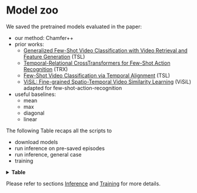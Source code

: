 # Model zoo

We saved the pretrained models evaluated in the paper:
* our method: Chamfer++
* prior works:
  * [Generalized Few-Shot Video Classification with Video Retrieval and Feature Generation](https://arxiv.org/pdf/2007.04755.pdf) (TSL)
  * [Temporal-Relational CrossTransformers for Few-Shot Action Recognition](https://arxiv.org/abs/2101.06184) (TRX)
  * [Few-Shot Video Classification via Temporal Alignment](https://arxiv.org/abs/1906.11415) (TSL)
  * [ViSiL: Fine-grained Spatio-Temporal Video Similarity Learning](https://arxiv.org/abs/1908.07410) (ViSiL) adapted for few-shot-action-recognition
* useful baselines:
  * mean
  * max
  * diagonal
  * linear

The following Table recaps all the scripts to 
* download models
* run inference on pre-saved episodes 
* run inference, general case
* training

<details>
  <summary> <b> Table </b> </summary>

<table>
  <thead>
    <tr style="text-align: right;">
      <th>Dataset</th>
      <th>Matching method</th>
      <th>Backbone</th>
      <th>Accuracy 1-shot</th>
      <th>Accuracy 5-shots</th>
      <th>Download models</th>
      <th>Inference on saved episodes</th>
      <th>Inference, general case</th>
      <th>Training</th>
    </tr>
  </thead>
  <tbody>
    <tr>
      <th>ssv2</th>
      <th>tsl</th>
      <th>R2+1D</th>
      <th>60.6 +- 0.1</th>
      <th>79.9 +- 0.0</th>
      <th>N/A</th>
      <td><a href="http://ptak.felk.cvut.cz/personal/bertrjul/temporal_matching/scripts/classification/ssv2/inference_ssv2_tsl_5way_1shots_all_seeds.txt">from_episodes</a></td>
      <td>N/A</td>
      <th>N/A</th>
    </tr>
    <tr>
      <th>ssv2</th>
      <th>mean</th>
      <th>R2+1D</th>
      <th>65.8 +- 0.0</th>
      <th>79.1 +- 0.1</th>
      <td><a href="http://ptak.felk.cvut.cz/personal/bertrjul/temporal_matching/scripts/matching/ssv2/mean/download_ssv2_mean_5way_all_shots_all_seeds.txt">download</a></td>
      <td><a href="http://ptak.felk.cvut.cz/personal/bertrjul/temporal_matching/scripts/matching/ssv2/mean/inference_ssv2_mean_5way_1shots_all_seeds.txt">from_episodes</a></td>
      <td><a href="http://ptak.felk.cvut.cz/personal/bertrjul/temporal_matching/scripts/matching/ssv2/mean/inference_loader_ssv2_mean_5way_1shots_all_seeds.txt">from_loader</a></td>
      <td><a href="http://ptak.felk.cvut.cz/personal/bertrjul/temporal_matching/scripts/matching/ssv2/mean/train_ssv2_mean_5way_1shots_seed1.txt">train</a></td>
    </tr>
    <tr>
      <th>ssv2</th>
      <th>max</th>
      <th>R2+1D</th>
      <th>65.0 +- 0.2</th>
      <th>79.0 +- 0.0</th>
      <td><a href="http://ptak.felk.cvut.cz/personal/bertrjul/temporal_matching/scripts/matching/ssv2/max/download_ssv2_max_5way_all_shots_all_seeds.txt">download</a></td>
      <td><a href="http://ptak.felk.cvut.cz/personal/bertrjul/temporal_matching/scripts/matching/ssv2/max/inference_ssv2_max_5way_1shots_all_seeds.txt">from_episodes</a></td>
      <td><a href="http://ptak.felk.cvut.cz/personal/bertrjul/temporal_matching/scripts/matching/ssv2/max/inference_loader_ssv2_max_5way_1shots_all_seeds.txt">from_loader</a></td>
      <td><a href="http://ptak.felk.cvut.cz/personal/bertrjul/temporal_matching/scripts/matching/ssv2/max/train_ssv2_max_5way_1shots_seed1.txt">train</a></td>
    </tr>
    <tr>
      <th>ssv2</th>
      <th>chamfer++</th>
      <th>R2+1D</th>
      <th>67.8 +- 0.2</th>
      <th>81.6 +- 0.1</th>
      <td><a href="http://ptak.felk.cvut.cz/personal/bertrjul/temporal_matching/scripts/matching/ssv2/chamfer++/download_ssv2_chamfer++_5way_all_shots_all_seeds.txt">download</a></td>
      <td><a href="http://ptak.felk.cvut.cz/personal/bertrjul/temporal_matching/scripts/matching/ssv2/chamfer++/inference_ssv2_chamfer++_5way_1shots_all_seeds.txt">from_episodes</a></td>
      <td><a href="http://ptak.felk.cvut.cz/personal/bertrjul/temporal_matching/scripts/matching/ssv2/chamfer++/inference_loader_ssv2_chamfer++_5way_1shots_all_seeds.txt">from_loader</a></td>
      <td><a href="http://ptak.felk.cvut.cz/personal/bertrjul/temporal_matching/scripts/matching/ssv2/chamfer++/train_ssv2_chamfer++_5way_1shots_seed1.txt">train</a></td>
    </tr>
    <tr>
      <th>ssv2</th>
      <th>diagonal</th>
      <th>R2+1D</th>
      <th>66.7 +- 0.1</th>
      <th>80.1 +- 0.0</th>
      <td><a href="http://ptak.felk.cvut.cz/personal/bertrjul/temporal_matching/scripts/matching/ssv2/diag/download_ssv2_diag_5way_all_shots_all_seeds.txt">download</a></td>
      <td><a href="http://ptak.felk.cvut.cz/personal/bertrjul/temporal_matching/scripts/matching/ssv2/diag/inference_ssv2_diag_5way_1shots_all_seeds.txt">from_episodes</a></td>
      <td><a href="http://ptak.felk.cvut.cz/personal/bertrjul/temporal_matching/scripts/matching/ssv2/diag/inference_loader_ssv2_diag_5way_1shots_all_seeds.txt">from_loader</a></td>
      <td><a href="http://ptak.felk.cvut.cz/personal/bertrjul/temporal_matching/scripts/matching/ssv2/diag/train_ssv2_diag_5way_1shots_seed1.txt">train</a></td>
    </tr>
    <tr>
      <th>ssv2</th>
      <th>linear</th>
      <th>R2+1D</th>
      <th>66.6 +- 0.1</th>
      <th>80.1 +- 0.2</th>
      <td><a href="http://ptak.felk.cvut.cz/personal/bertrjul/temporal_matching/scripts/matching/ssv2/linear/download_ssv2_linear_5way_all_shots_all_seeds.txt">download</a></td>
      <td><a href="http://ptak.felk.cvut.cz/personal/bertrjul/temporal_matching/scripts/matching/ssv2/linear/inference_ssv2_linear_5way_1shots_all_seeds.txt">from_episodes</a></td>
      <td><a href="http://ptak.felk.cvut.cz/personal/bertrjul/temporal_matching/scripts/matching/ssv2/linear/inference_loader_ssv2_linear_5way_1shots_all_seeds.txt">from_loader</a></td>
      <td><a href="http://ptak.felk.cvut.cz/personal/bertrjul/temporal_matching/scripts/matching/ssv2/linear/train_ssv2_linear_5way_1shots_seed1.txt">train</a></td>
    </tr>
    <tr>
      <th>ssv2</th>
      <th>otam</th>
      <th>R2+1D</th>
      <th>67.1 +- 0.0</th>
      <th>80.2 +- 0.2</th>
      <td><a href="http://ptak.felk.cvut.cz/personal/bertrjul/temporal_matching/scripts/matching/ssv2/otam/download_ssv2_otam_5way_all_shots_all_seeds.txt">download</a></td>
      <td><a href="http://ptak.felk.cvut.cz/personal/bertrjul/temporal_matching/scripts/matching/ssv2/otam/inference_ssv2_otam_5way_1shots_all_seeds.txt">from_episodes</a></td>
      <td><a href="http://ptak.felk.cvut.cz/personal/bertrjul/temporal_matching/scripts/matching/ssv2/otam/inference_loader_ssv2_otam_5way_1shots_all_seeds.txt">from_loader</a></td>
      <td><a href="http://ptak.felk.cvut.cz/personal/bertrjul/temporal_matching/scripts/matching/ssv2/otam/train_ssv2_otam_5way_1shots_seed1.txt">train</a></td>
    </tr>
    <tr>
      <th>ssv2</th>
      <th>trx</th>
      <th>R2+1D</th>
      <th>65.5 +- 0.1</th>
      <th>81.8 +- 0.2</th>
      <td><a href="http://ptak.felk.cvut.cz/personal/bertrjul/temporal_matching/scripts/matching/ssv2/trx/download_ssv2_trx_5way_all_shots_all_seeds.txt">download</a></td>
      <td><a href="http://ptak.felk.cvut.cz/personal/bertrjul/temporal_matching/scripts/matching/ssv2/trx/inference_ssv2_trx_5way_1shots_all_seeds.txt">from_episodes</a></td>
      <td><a href="http://ptak.felk.cvut.cz/personal/bertrjul/temporal_matching/scripts/matching/ssv2/trx/inference_loader_ssv2_trx_5way_1shots_all_seeds.txt">from_loader</a></td>
      <td><a href="http://ptak.felk.cvut.cz/personal/bertrjul/temporal_matching/scripts/matching/ssv2/trx/train_ssv2_trx_5way_1shots_seed1.txt">train</a></td>
    </tr>
    <tr>
      <th>ssv2</th>
      <th>visil</th>
      <th>R2+1D</th>
      <th>67.7 +- 0.0</th>
      <th>81.3 +- 0.0</th>
      <td><a href="http://ptak.felk.cvut.cz/personal/bertrjul/temporal_matching/scripts/matching/ssv2/visil/download_ssv2_visil_5way_all_shots_all_seeds.txt">download</a></td>
      <td><a href="http://ptak.felk.cvut.cz/personal/bertrjul/temporal_matching/scripts/matching/ssv2/visil/inference_ssv2_visil_5way_1shots_all_seeds.txt">from_episodes</a></td>
      <td><a href="http://ptak.felk.cvut.cz/personal/bertrjul/temporal_matching/scripts/matching/ssv2/visil/inference_loader_ssv2_visil_5way_1shots_all_seeds.txt">from_loader</a></td>
      <td><a href="http://ptak.felk.cvut.cz/personal/bertrjul/temporal_matching/scripts/matching/ssv2/visil/train_ssv2_visil_5way_1shots_seed1.txt">train</a></td>
    </tr>
    <tr>
      <th>kinetics</th>
      <th>tsl</th>
      <th>R2+1D</th>
      <th>93.6 +- 0.0</th>
      <th>98.0 +- 0.0</th>
      <th>N/A</th>
      <td><a href="http://ptak.felk.cvut.cz/personal/bertrjul/temporal_matching/scripts/classification/kinetics/inference_kinetics_tsl_5way_1shots_all_seeds.txt">from_episodes</a></td>
      <td>N/A</td>
      <th>N/A</th>
    </tr>
    <tr>
      <th>kinetics</th>
      <th>mean</th>
      <th>R2+1D</th>
      <th>95.5 +- 0.0</th>
      <th>98.1 +- 0.1</th>
      <td><a href="http://ptak.felk.cvut.cz/personal/bertrjul/temporal_matching/scripts/matching/kinetics/mean/download_kinetics_mean_5way_all_shots_all_seeds.txt">download</a></td>
      <td><a href="http://ptak.felk.cvut.cz/personal/bertrjul/temporal_matching/scripts/matching/kinetics/mean/inference_kinetics_mean_5way_1shots_all_seeds.txt">from_episodes</a></td>
      <td><a href="http://ptak.felk.cvut.cz/personal/bertrjul/temporal_matching/scripts/matching/kinetics/mean/inference_loader_kinetics_mean_5way_1shots_all_seeds.txt">from_loader</a></td>
      <td><a href="http://ptak.felk.cvut.cz/personal/bertrjul/temporal_matching/scripts/matching/kinetics/mean/train_kinetics_mean_5way_1shots_seed1.txt">train</a></td>
    </tr>
    <tr>
      <th>kinetics</th>
      <th>max</th>
      <th>R2+1D</th>
      <th>95.3 +- 0.1</th>
      <th>98.3 +- 0.1</th>
      <td><a href="http://ptak.felk.cvut.cz/personal/bertrjul/temporal_matching/scripts/matching/kinetics/max/download_kinetics_max_5way_all_shots_all_seeds.txt">download</a></td>
      <td><a href="http://ptak.felk.cvut.cz/personal/bertrjul/temporal_matching/scripts/matching/kinetics/max/inference_kinetics_max_5way_1shots_all_seeds.txt">from_episodes</a></td>
      <td><a href="http://ptak.felk.cvut.cz/personal/bertrjul/temporal_matching/scripts/matching/kinetics/max/inference_loader_kinetics_max_5way_1shots_all_seeds.txt">from_loader</a></td>
      <td><a href="http://ptak.felk.cvut.cz/personal/bertrjul/temporal_matching/scripts/matching/kinetics/max/train_kinetics_max_5way_1shots_seed1.txt">train</a></td>
    </tr>
    <tr>
      <th>kinetics</th>
      <th>chamfer++</th>
      <th>R2+1D</th>
      <th>96.1 +- 0.1</th>
      <th>98.3 +- 0.0</th>
      <td><a href="http://ptak.felk.cvut.cz/personal/bertrjul/temporal_matching/scripts/matching/kinetics/chamfer++/download_kinetics_chamfer++_5way_all_shots_all_seeds.txt">download</a></td>
      <td><a href="http://ptak.felk.cvut.cz/personal/bertrjul/temporal_matching/scripts/matching/kinetics/chamfer++/inference_kinetics_chamfer++_5way_1shots_all_seeds.txt">from_episodes</a></td>
      <td><a href="http://ptak.felk.cvut.cz/personal/bertrjul/temporal_matching/scripts/matching/kinetics/chamfer++/inference_loader_kinetics_chamfer++_5way_1shots_all_seeds.txt">from_loader</a></td>
      <td><a href="http://ptak.felk.cvut.cz/personal/bertrjul/temporal_matching/scripts/matching/kinetics/chamfer++/train_kinetics_chamfer++_5way_1shots_seed1.txt">train</a></td>
    </tr>
    <tr>
      <th>kinetics</th>
      <th>diagonal</th>
      <th>R2+1D</th>
      <th>95.3 +- 0.1</th>
      <th>98.1 +- 0.1</th>
      <td><a href="http://ptak.felk.cvut.cz/personal/bertrjul/temporal_matching/scripts/matching/kinetics/diag/download_kinetics_diag_5way_all_shots_all_seeds.txt">download</a></td>
      <td><a href="http://ptak.felk.cvut.cz/personal/bertrjul/temporal_matching/scripts/matching/kinetics/diag/inference_kinetics_diag_5way_1shots_all_seeds.txt">from_episodes</a></td>
      <td><a href="http://ptak.felk.cvut.cz/personal/bertrjul/temporal_matching/scripts/matching/kinetics/diag/inference_loader_kinetics_diag_5way_1shots_all_seeds.txt">from_loader</a></td>
      <td><a href="http://ptak.felk.cvut.cz/personal/bertrjul/temporal_matching/scripts/matching/kinetics/diag/train_kinetics_diag_5way_1shots_seed1.txt">train</a></td>
    </tr>
    <tr>
      <th>kinetics</th>
      <th>linear</th>
      <th>R2+1D</th>
      <th>95.5 +- 0.1</th>
      <th>98.1 +- 0.0</th>
      <td><a href="http://ptak.felk.cvut.cz/personal/bertrjul/temporal_matching/scripts/matching/kinetics/linear/download_kinetics_linear_5way_all_shots_all_seeds.txt">download</a></td>
      <td><a href="http://ptak.felk.cvut.cz/personal/bertrjul/temporal_matching/scripts/matching/kinetics/linear/inference_kinetics_linear_5way_1shots_all_seeds.txt">from_episodes</a></td>
      <td><a href="http://ptak.felk.cvut.cz/personal/bertrjul/temporal_matching/scripts/matching/kinetics/linear/inference_loader_kinetics_linear_5way_1shots_all_seeds.txt">from_loader</a></td>
      <td><a href="http://ptak.felk.cvut.cz/personal/bertrjul/temporal_matching/scripts/matching/kinetics/linear/train_kinetics_linear_5way_1shots_seed1.txt">train</a></td>
    </tr>
    <tr>
      <th>kinetics</th>
      <th>otam</th>
      <th>R2+1D</th>
      <th>95.9 +- 0.0</th>
      <th>98.4 +- 0.1</th>
      <td><a href="http://ptak.felk.cvut.cz/personal/bertrjul/temporal_matching/scripts/matching/kinetics/otam/download_kinetics_otam_5way_all_shots_all_seeds.txt">download</a></td>
      <td><a href="http://ptak.felk.cvut.cz/personal/bertrjul/temporal_matching/scripts/matching/kinetics/otam/inference_kinetics_otam_5way_1shots_all_seeds.txt">from_episodes</a></td>
      <td><a href="http://ptak.felk.cvut.cz/personal/bertrjul/temporal_matching/scripts/matching/kinetics/otam/inference_loader_kinetics_otam_5way_1shots_all_seeds.txt">from_loader</a></td>
      <td><a href="http://ptak.felk.cvut.cz/personal/bertrjul/temporal_matching/scripts/matching/kinetics/otam/train_kinetics_otam_5way_1shots_seed1.txt">train</a></td>
    </tr>
    <tr>
      <th>kinetics</th>
      <th>trx</th>
      <th>R2+1D</th>
      <th>93.4 +- 0.2</th>
      <th>97.5 +- 0.0</th>
      <td><a href="http://ptak.felk.cvut.cz/personal/bertrjul/temporal_matching/scripts/matching/kinetics/trx/download_kinetics_trx_5way_all_shots_all_seeds.txt">download</a></td>
      <td><a href="http://ptak.felk.cvut.cz/personal/bertrjul/temporal_matching/scripts/matching/kinetics/trx/inference_kinetics_trx_5way_1shots_all_seeds.txt">from_episodes</a></td>
      <td><a href="http://ptak.felk.cvut.cz/personal/bertrjul/temporal_matching/scripts/matching/kinetics/trx/inference_loader_kinetics_trx_5way_1shots_all_seeds.txt">from_loader</a></td>
      <td><a href="http://ptak.felk.cvut.cz/personal/bertrjul/temporal_matching/scripts/matching/kinetics/trx/train_kinetics_trx_5way_1shots_seed1.txt">train</a></td>
    </tr>
    <tr>
      <th>kinetics</th>
      <th>visil</th>
      <th>R2+1D</th>
      <th>95.9 +- 0.0</th>
      <th>98.2 +- 0.0</th>
      <td><a href="http://ptak.felk.cvut.cz/personal/bertrjul/temporal_matching/scripts/matching/kinetics/visil/download_kinetics_visil_5way_all_shots_all_seeds.txt">download</a></td>
      <td><a href="http://ptak.felk.cvut.cz/personal/bertrjul/temporal_matching/scripts/matching/kinetics/visil/inference_kinetics_visil_5way_1shots_all_seeds.txt">from_episodes</a></td>
      <td><a href="http://ptak.felk.cvut.cz/personal/bertrjul/temporal_matching/scripts/matching/kinetics/visil/inference_loader_kinetics_visil_5way_1shots_all_seeds.txt">from_loader</a></td>
      <td><a href="http://ptak.felk.cvut.cz/personal/bertrjul/temporal_matching/scripts/matching/kinetics/visil/train_kinetics_visil_5way_1shots_seed1.txt">train</a></td>
    </tr>
    <tr>
      <th>ucf101</th>
      <th>tsl</th>
      <th>R2+1D</th>
      <th>97.1 +- 0.0</th>
      <th>99.4 +- 0.0</th>
      <th>N/A</th>
      <td><a href="http://ptak.felk.cvut.cz/personal/bertrjul/temporal_matching/scripts/classification/ucf101/inference_ucf101_tsl_5way_1shots_all_seeds.txt">from_episodes</a></td>
      <td>N/A</td>
      <th>N/A</th>
    </tr>
    <tr>
      <th>ucf101</th>
      <th>mean</th>
      <th>R2+1D</th>
      <th>97.6 +- 0.2</th>
      <th>98.9 +- 0.1</th>
      <td><a href="http://ptak.felk.cvut.cz/personal/bertrjul/temporal_matching/scripts/matching/ucf101/mean/download_ucf101_mean_5way_all_shots_all_seeds.txt">download</a></td>
      <td><a href="http://ptak.felk.cvut.cz/personal/bertrjul/temporal_matching/scripts/matching/ucf101/mean/inference_ucf101_mean_5way_1shots_all_seeds.txt">from_episodes</a></td>
      <td><a href="http://ptak.felk.cvut.cz/personal/bertrjul/temporal_matching/scripts/matching/ucf101/mean/inference_loader_ucf101_mean_5way_1shots_all_seeds.txt">from_loader</a></td>
      <td><a href="http://ptak.felk.cvut.cz/personal/bertrjul/temporal_matching/scripts/matching/ucf101/mean/train_ucf101_mean_5way_1shots_seed1.txt">train</a></td>
    </tr>
    <tr>
      <th>ucf101</th>
      <th>max</th>
      <th>R2+1D</th>
      <th>97.9 +- 0.1</th>
      <th>98.9 +- 0.0</th>
      <td><a href="http://ptak.felk.cvut.cz/personal/bertrjul/temporal_matching/scripts/matching/ucf101/max/download_ucf101_max_5way_all_shots_all_seeds.txt">download</a></td>
      <td><a href="http://ptak.felk.cvut.cz/personal/bertrjul/temporal_matching/scripts/matching/ucf101/max/inference_ucf101_max_5way_1shots_all_seeds.txt">from_episodes</a></td>
      <td><a href="http://ptak.felk.cvut.cz/personal/bertrjul/temporal_matching/scripts/matching/ucf101/max/inference_loader_ucf101_max_5way_1shots_all_seeds.txt">from_loader</a></td>
      <td><a href="http://ptak.felk.cvut.cz/personal/bertrjul/temporal_matching/scripts/matching/ucf101/max/train_ucf101_max_5way_1shots_seed1.txt">train</a></td>
    </tr>
    <tr>
      <th>ucf101</th>
      <th>chamfer++</th>
      <th>R2+1D</th>
      <th>97.7 +- 0.0</th>
      <th>99.3 +- 0.0</th>
      <td><a href="http://ptak.felk.cvut.cz/personal/bertrjul/temporal_matching/scripts/matching/ucf101/chamfer++/download_ucf101_chamfer++_5way_all_shots_all_seeds.txt">download</a></td>
      <td><a href="http://ptak.felk.cvut.cz/personal/bertrjul/temporal_matching/scripts/matching/ucf101/chamfer++/inference_ucf101_chamfer++_5way_1shots_all_seeds.txt">from_episodes</a></td>
      <td><a href="http://ptak.felk.cvut.cz/personal/bertrjul/temporal_matching/scripts/matching/ucf101/chamfer++/inference_loader_ucf101_chamfer++_5way_1shots_all_seeds.txt">from_loader</a></td>
      <td><a href="http://ptak.felk.cvut.cz/personal/bertrjul/temporal_matching/scripts/matching/ucf101/chamfer++/train_ucf101_chamfer++_5way_1shots_seed1.txt">train</a></td>
    </tr>
    <tr>
      <th>ucf101</th>
      <th>diagonal</th>
      <th>R2+1D</th>
      <th>97.6 +- 0.2</th>
      <th>99.0 +- 0.0</th>
      <td><a href="http://ptak.felk.cvut.cz/personal/bertrjul/temporal_matching/scripts/matching/ucf101/diag/download_ucf101_diag_5way_all_shots_all_seeds.txt">download</a></td>
      <td><a href="http://ptak.felk.cvut.cz/personal/bertrjul/temporal_matching/scripts/matching/ucf101/diag/inference_ucf101_diag_5way_1shots_all_seeds.txt">from_episodes</a></td>
      <td><a href="http://ptak.felk.cvut.cz/personal/bertrjul/temporal_matching/scripts/matching/ucf101/diag/inference_loader_ucf101_diag_5way_1shots_all_seeds.txt">from_loader</a></td>
      <td><a href="http://ptak.felk.cvut.cz/personal/bertrjul/temporal_matching/scripts/matching/ucf101/diag/train_ucf101_diag_5way_1shots_seed1.txt">train</a></td>
    </tr>
    <tr>
      <th>ucf101</th>
      <th>linear</th>
      <th>R2+1D</th>
      <th>97.6 +- 0.1</th>
      <th>98.9 +- 0.0</th>
      <td><a href="http://ptak.felk.cvut.cz/personal/bertrjul/temporal_matching/scripts/matching/ucf101/linear/download_ucf101_linear_5way_all_shots_all_seeds.txt">download</a></td>
      <td><a href="http://ptak.felk.cvut.cz/personal/bertrjul/temporal_matching/scripts/matching/ucf101/linear/inference_ucf101_linear_5way_1shots_all_seeds.txt">from_episodes</a></td>
      <td><a href="http://ptak.felk.cvut.cz/personal/bertrjul/temporal_matching/scripts/matching/ucf101/linear/inference_loader_ucf101_linear_5way_1shots_all_seeds.txt">from_loader</a></td>
      <td><a href="http://ptak.felk.cvut.cz/personal/bertrjul/temporal_matching/scripts/matching/ucf101/linear/train_ucf101_linear_5way_1shots_seed1.txt">train</a></td>
    </tr>
    <tr>
      <th>ucf101</th>
      <th>otam</th>
      <th>R2+1D</th>
      <th>97.8 +- 0.1</th>
      <th>99.0 +- 0.0</th>
      <td><a href="http://ptak.felk.cvut.cz/personal/bertrjul/temporal_matching/scripts/matching/ucf101/otam/download_ucf101_otam_5way_all_shots_all_seeds.txt">download</a></td>
      <td><a href="http://ptak.felk.cvut.cz/personal/bertrjul/temporal_matching/scripts/matching/ucf101/otam/inference_ucf101_otam_5way_1shots_all_seeds.txt">from_episodes</a></td>
      <td><a href="http://ptak.felk.cvut.cz/personal/bertrjul/temporal_matching/scripts/matching/ucf101/otam/inference_loader_ucf101_otam_5way_1shots_all_seeds.txt">from_loader</a></td>
      <td><a href="http://ptak.felk.cvut.cz/personal/bertrjul/temporal_matching/scripts/matching/ucf101/otam/train_ucf101_otam_5way_1shots_seed1.txt">train</a></td>
    </tr>
    <tr>
      <th>ucf101</th>
      <th>trx</th>
      <th>R2+1D</th>
      <th>96.6 +- 0.0</th>
      <th>99.5 +- 0.0</th>
      <td><a href="http://ptak.felk.cvut.cz/personal/bertrjul/temporal_matching/scripts/matching/ucf101/trx/download_ucf101_trx_5way_all_shots_all_seeds.txt">download</a></td>
      <td><a href="http://ptak.felk.cvut.cz/personal/bertrjul/temporal_matching/scripts/matching/ucf101/trx/inference_ucf101_trx_5way_1shots_all_seeds.txt">from_episodes</a></td>
      <td><a href="http://ptak.felk.cvut.cz/personal/bertrjul/temporal_matching/scripts/matching/ucf101/trx/inference_loader_ucf101_trx_5way_1shots_all_seeds.txt">from_loader</a></td>
      <td><a href="http://ptak.felk.cvut.cz/personal/bertrjul/temporal_matching/scripts/matching/ucf101/trx/train_ucf101_trx_5way_1shots_seed1.txt">train</a></td>
    </tr>
    <tr>
      <th>ucf101</th>
      <th>visil</th>
      <th>R2+1D</th>
      <th>97.8 +- 0.2</th>
      <th>99.0 +- 0.1</th>
      <td><a href="http://ptak.felk.cvut.cz/personal/bertrjul/temporal_matching/scripts/matching/ucf101/visil/download_ucf101_visil_5way_all_shots_all_seeds.txt">download</a></td>
      <td><a href="http://ptak.felk.cvut.cz/personal/bertrjul/temporal_matching/scripts/matching/ucf101/visil/inference_ucf101_visil_5way_1shots_all_seeds.txt">from_episodes</a></td>
      <td><a href="http://ptak.felk.cvut.cz/personal/bertrjul/temporal_matching/scripts/matching/ucf101/visil/inference_loader_ucf101_visil_5way_1shots_all_seeds.txt">from_loader</a></td>
      <td><a href="http://ptak.felk.cvut.cz/personal/bertrjul/temporal_matching/scripts/matching/ucf101/visil/train_ucf101_visil_5way_1shots_seed1.txt">train</a></td>
    </tr>
  </tbody>
</table>
</details>

Please refer to sections
[Inference](https://github.com/jbertrand89/temporal_matching#inference) 
and 
[Training](https://github.com/jbertrand89/temporal_matching#training) 
  for more details.